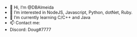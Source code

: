- 👋 Hi, I’m @DBAlmeida
- 👀 I’m interested in NodeJS, Javascript, Python, dotNet, Ruby.
- 🌱 I’m currently learning C/C++ and Java
- 📫 Contact me:
- Discord: Doug#7777
